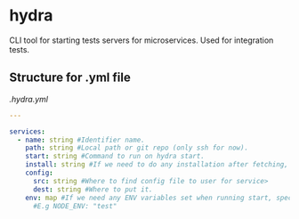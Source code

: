 # hydra
CLI tool for starting tests servers for microservices. Used for integration tests.


## Structure for .yml file

*.hydra.yml*

```yml
---

services:
  - name: string #Identifier name.
    path: string #Local path or git repo (only ssh for now).
    start: string #Command to run on hydra start.
    install: string #If we need to do any installation after fetching, specify command here.
    config:
      src: string #Where to find config file to user for service>
      dest: string #Where to put it.
    env: map #If we need any ENV variables set when running start, specify them here
      #E.g NODE_ENV: "test"

```
